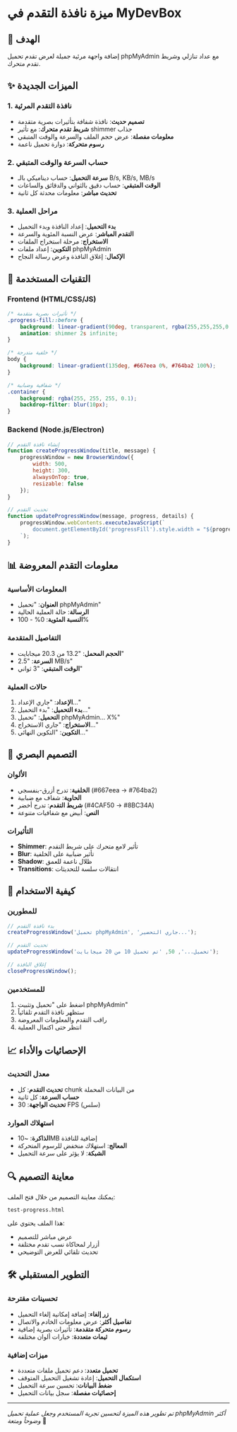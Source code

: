 # ميزة نافذة التقدم في MyDevBox

## 🎯 الهدف
إضافة واجهة مرئية جميلة لعرض تقدم تحميل phpMyAdmin مع عداد تنازلي وشريط تقدم متحرك.

## ✨ الميزات الجديدة

### 1. نافذة التقدم المرئية
- **تصميم حديث**: نافذة شفافة بتأثيرات بصرية متقدمة
- **شريط تقدم متحرك**: مع تأثير shimmer جذاب
- **معلومات مفصلة**: عرض حجم الملف والسرعة والوقت المتبقي
- **رسوم متحركة**: دوارة تحميل ناعمة

### 2. حساب السرعة والوقت المتبقي
- **سرعة التحميل**: حساب ديناميكي بالـ B/s, KB/s, MB/s
- **الوقت المتبقي**: حساب دقيق بالثواني والدقائق والساعات
- **تحديث مباشر**: معلومات محدثة كل ثانية

### 3. مراحل العملية
- **بدء التحميل**: إعداد النافذة وبدء التحميل
- **التقدم المباشر**: عرض النسبة المئوية والسرعة
- **الاستخراج**: مرحلة استخراج الملفات
- **التكوين**: إعداد ملفات phpMyAdmin
- **الإكمال**: إغلاق النافذة وعرض رسالة النجاح

## 🔧 التقنيات المستخدمة

### Frontend (HTML/CSS/JS)
```css
/* تأثيرات بصرية متقدمة */
.progress-fill::before {
    background: linear-gradient(90deg, transparent, rgba(255,255,255,0.4), transparent);
    animation: shimmer 2s infinite;
}

/* خلفية متدرجة */
body {
    background: linear-gradient(135deg, #667eea 0%, #764ba2 100%);
}

/* شفافية وضبابية */
.container {
    background: rgba(255, 255, 255, 0.1);
    backdrop-filter: blur(10px);
}
```

### Backend (Node.js/Electron)
```javascript
// إنشاء نافذة التقدم
function createProgressWindow(title, message) {
    progressWindow = new BrowserWindow({
        width: 500,
        height: 300,
        alwaysOnTop: true,
        resizable: false
    });
}

// تحديث التقدم
function updateProgressWindow(message, progress, details) {
    progressWindow.webContents.executeJavaScript(`
        document.getElementById('progressFill').style.width = "${progress}%";
    `);
}
```

## 📊 معلومات التقدم المعروضة

### المعلومات الأساسية
- **العنوان**: "تحميل phpMyAdmin"
- **الرسالة**: حالة العملية الحالية
- **النسبة المئوية**: 0% - 100%

### التفاصيل المتقدمة
- **الحجم المحمل**: "13.2 من 20.3 ميجابايت"
- **السرعة**: "2.5 MB/s"
- **الوقت المتبقي**: "3 ثواني"

### حالات العملية
1. **الإعداد**: "جاري الإعداد..."
2. **بدء التحميل**: "بدء التحميل..."
3. **التحميل**: "تحميل phpMyAdmin... X%"
4. **الاستخراج**: "جاري الاستخراج..."
5. **التكوين**: "التكوين النهائي..."

## 🎨 التصميم البصري

### الألوان
- **الخلفية**: تدرج أزرق-بنفسجي (#667eea → #764ba2)
- **الحاوية**: شفاف مع ضبابية
- **شريط التقدم**: تدرج أخضر (#4CAF50 → #8BC34A)
- **النص**: أبيض مع شفافيات متنوعة

### التأثيرات
- **Shimmer**: تأثير لامع متحرك على شريط التقدم
- **Blur**: تأثير ضبابية على الخلفية
- **Shadow**: ظلال ناعمة للعمق
- **Transitions**: انتقالات سلسة للتحديثات

## 🚀 كيفية الاستخدام

### للمطورين
```javascript
// بدء نافذة التقدم
createProgressWindow('تحميل phpMyAdmin', 'جاري التحضير...');

// تحديث التقدم
updateProgressWindow('تحميل...', 50, 'تم تحميل 10 من 20 ميجابايت');

// إغلاق النافذة
closeProgressWindow();
```

### للمستخدمين
1. اضغط على "تحميل وتثبيت phpMyAdmin"
2. ستظهر نافذة التقدم تلقائياً
3. راقب التقدم والمعلومات المعروضة
4. انتظر حتى اكتمال العملية

## 📈 الإحصائيات والأداء

### معدل التحديث
- **تحديث التقدم**: كل chunk من البيانات المحملة
- **حساب السرعة**: كل ثانية
- **تحديث الواجهة**: 30 FPS (سلس)

### استهلاك الموارد
- **الذاكرة**: ~10MB إضافية للنافذة
- **المعالج**: استهلاك منخفض للرسوم المتحركة
- **الشبكة**: لا يؤثر على سرعة التحميل

## 🔍 معاينة التصميم

يمكنك معاينة التصميم من خلال فتح الملف:
```
test-progress.html
```

هذا الملف يحتوي على:
- عرض مباشر للتصميم
- أزرار لمحاكاة نسب تقدم مختلفة
- تحديث تلقائي للعرض التوضيحي

## 🛠️ التطوير المستقبلي

### تحسينات مقترحة
- **زر إلغاء**: إضافة إمكانية إلغاء التحميل
- **تفاصيل أكثر**: عرض معلومات الخادم والاتصال
- **رسوم متحركة متقدمة**: تأثيرات بصرية إضافية
- **ثيمات متعددة**: خيارات ألوان مختلفة

### ميزات إضافية
- **تحميل متعدد**: دعم تحميل ملفات متعددة
- **استكمال التحميل**: إعادة تشغيل التحميل المتوقف
- **ضغط البيانات**: تحسين سرعة التحميل
- **إحصائيات مفصلة**: سجل بيانات التحميل

---
*تم تطوير هذه الميزة لتحسين تجربة المستخدم وجعل عملية تحميل phpMyAdmin أكثر وضوحاً ومتعة* 🎉 